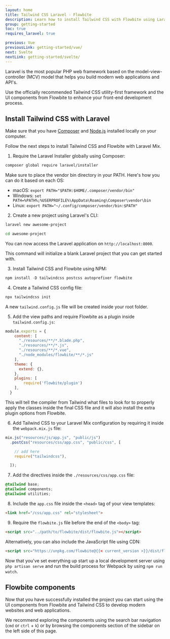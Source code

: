 ```yaml
---
layout: home
title: Tailwind CSS Laravel - Flowbite
description: Learn how to install Tailwind CSS with Flowbite using Laravel Mix and start building modern websites with the most popular PHP framework in the world
group: getting-started
toc: true
requires_laravel: true

previous: Vue
previousLink: getting-started/vue/
next: Svelte
nextLink: getting-started/svelte/
---
```


Laravel is the most popular PHP web framework based on the model-view-controller (MCV) model that helps you build modern web applications and API's.

Use the officially recommended Tailwind CSS utility-first framework and the UI components from Flowbite to enhance your front-end development process.

## Install Tailwind CSS with Laravel

Make sure that you have <a href="https://getcomposer.org/" rel="nofollow">Composer</a> and <a href="https://nodejs.org/en/" rel="nofollow">Node.js</a> installed locally on your computer.

Follow the next steps to install Tailwind CSS and Flowbite with Laravel Mix. 

1. Require the Laravel Installer globally using Composer:

```bash
composer global require laravel/installer
```

Make sure to place the vendor bin directory in your PATH. Here's how you can do it based on each OS:

- macOS: `export PATH="$PATH:$HOME/.composer/vendor/bin"`
- Windows: `set PATH=%PATH%;%USERPROFILE%\AppData\Roaming\Composer\vendor\bin`
- Linux: `export PATH="~/.config/composer/vendor/bin:$PATH"`

2. Create a new project using Laravel's CLI:

```bash
laravel new awesome-project

cd awesome-project
```

You can now access the Laravel application on `http://localhost:8000`.

This command will initialize a blank Laravel project that you can get started with.

3. Install Tailwind CSS and Flowbite using NPM:

```javascript
npm install -D tailwindcss postcss autoprefixer flowbite
```

4. Create a Tailwind CSS config file:

```bash
npx tailwindcss init
```

A new `tailwind.config.js` file will be created inside your root folder.

5. Add the view paths and require Flowbite as a plugin inside `tailwind.config.js`:

```javascript
module.exports = {
    content: [
      "./resources/**/*.blade.php",
      "./resources/**/*.js",
      "./resources/**/*.vue",
      "./node_modules/flowbite/**/*.js"
    ],
    theme: {
      extend: {},
    },
    plugins: [
        require('flowbite/plugin')
    ],
  }
```

This will tell the compiler from Tailwind what files to look for to properly apply the classes inside the final CSS file and it will also install the extra plugin options from Flowbite.

6. Add Tailwind CSS to your Laravel Mix configuration by requiring it inside the `webpack.mix.js` file:

```javascript
mix.js("resources/js/app.js", "public/js")
  .postCss("resources/css/app.css", "public/css", [

    // add here
    require("tailwindcss"),

  ]);
```

7. Add the directives inside the `./resources/css/app.css` file:

```css
@tailwind base;
@tailwind components;
@tailwind utilities;
```

8. Include the `app.css` file inside the `<head>` tag of your view templates:

```html
<link href="/css/app.css" rel="stylesheet">
```

9. Require the `flowbite.js` file before the end of the `<body>` tag:

```html
<script src="../path/to/flowbite/dist/flowbite.js"></script>
```

Alternatively, you can also include the JavaScript file using CDN:

```html
<script src="https://unpkg.com/flowbite@{{< current_version >}}/dist/flowbite.js"></script>
```

Now that you've set everything up start up a local development server using `php artisan serve` and run the build process for Webpack by using `npm run watch`.

## Flowbite components

Now that you have successfully installed the project you can start using the UI components from Flowbite and Tailwind CSS to develop modern websites and web applications.

We recommend exploring the components using the search bar navigation (`cmd` or `ctrl` + `k`) or by browsing the components section of the sidebar on the left side of this page.

<!-- ## Boilerplate Github Repository

Download or clone the Flowbite Laravel Github boilerplate repository to get access to a project that already has Laravel, Tailwind CSS, and Flowbite set up for development.

```bash
git clone ...
``` -->